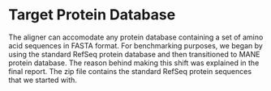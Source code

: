 # Target Protein Database

The aligner can accomodate any protein database containing a set of amino acid sequences in FASTA format.
For benchmarking purposes, we began by using the standard RefSeq protein database and then transitioned to MANE protein database. 
The reason behind making this shift was explained in the final report. The zip file contains the standard RefSeq protein sequences that we started with.
